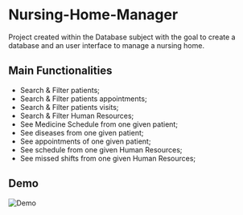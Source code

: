 # Nursing-Home-Manager
Project created within the Database subject with the goal to create a database and an user interface to manage a nursing home.

## Main Functionalities
  * Search & Filter patients;
  * Search & Filter patients appointments;
  * Search & Filter patients visits;
  * Search & Filter Human Resources;
  * See Medicine Schedule from one given patient;
  * See diseases from one given patient;
  * See appointments of one given patient;
  * See schedule from one given Human Resources;
  * See missed shifts from one given Human Resources;

## Demo
![Demo](https://image.ibb.co/dtPUz5/Final_Video_1.gif)

